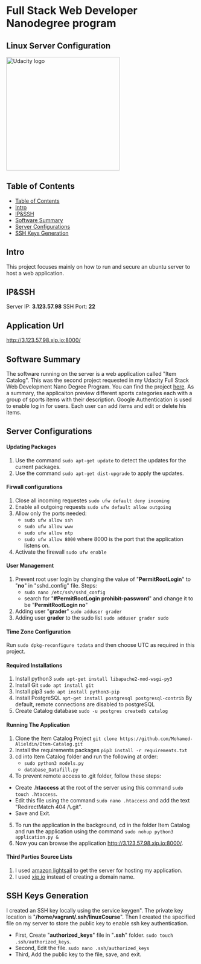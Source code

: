 # Full Stack Web Developer Nanodegree program
## Linux Server Configuration

<a href="https://www.udacity.com/">
  <img src="https://s3-us-west-1.amazonaws.com/udacity-content/rebrand/svg/logo.min.svg" width="300" alt="Udacity logo">
</a>

## Table of Contents

- [Table of Contents](#table-of-contents)
- [Intro](#intro)
- [IP&SSH](#IP&SSH)
- [Software Summary](#Software-Summary)
- [Server Configurations](#Server-Configurations)
- [SSH Keys Generation](#SSH-Keys-Generation)

## Intro

This project focuses mainly on how to run and secure an ubuntu server to host a web application.

## IP&SSH
Server IP: **3.123.57.98**
SSH Port: **22**

## Application Url

http://3.123.57.98.xip.io:8000/

## Software Summary
The software running on the server is a web application called "Item Catalog". This was the second project requested in my Udacity Full Stack Web Development Nano Degree Program.
You can find the project [here](https://github.com/Mohamed-Alieldin/Item-Catalog).
As a summary, the applicaiton preview different sports categories each with a group of sports items with their description. Google Authentication is used to enable log in for users. Each user can add items and edit or delete his items.

## Server Configurations
#### Updating Packages
1. Use the command `sudo apt-get update`  to detect the updates for the current packages.
2. Use the command `sudo apt-get dist-upgrade` to apply the updates.
#### Firwall configurations
1. Close all incoming requestes `sudo ufw default deny incoming`
2. Enable all outgoing requests `sudo ufw default allow outgoing`
3. Allow only the ports needed:
    * `sudo ufw allow ssh`
    * `sudo ufw allow www`
    * `sudo ufw allow ntp`
    * `sudo ufw allow 8000` where 8000 is the port that the application listens on.
4. Activate the firewall `sudo ufw enable`

#### User Management
1. Prevent root user login by changing the value of "**PermitRootLogin**" to "**no**" in "sshd_config" file.
Steps:
    - `sudo nano /etc/ssh/sshd_config`
    - search for "**#PermitRootLogin prohibit-password**" and change it to be "**PermitRootLogin no**"
2. Adding user "**grader**" `sudo adduser grader`
2. Adding user **grader** to the sudo list `sudo adduser grader sudo`

#### Time Zone Configuration
Run `sudo dpkg-reconfigure tzdata` and then choose UTC as required in this project.

#### Required Installations
1. Install python3 `sudo apt-get install libapache2-mod-wsgi-py3`
2. Install Git `sudo apt install git`
3. Install pip3 `sudo apt install python3-pip`
3. Install PostgreSQL `apt-get install postgresql postgresql-contrib`
By default, remote connections are disabled to postgreSQL
4. Create Catalog database `sudo -u postgres createdb catalog`

#### Running The Application
1. Clone the Item Catalog Project `git clone https://github.com/Mohamed-Alieldin/Item-Catalog.git`
2. Install the requirements packages `pip3 install -r requirements.txt`
3. cd into Item Catalog folder and run the following at order:
    * `sudo python3 models.py`
    * `database_Datafill.py`
4. To prevent remote access to .git folder, follow these steps:
  * Create **.htaccess** at the root of the server using this command `sudo touch .htaccess`.
  * Edit this file using the command `sudo nano .htaccess` and add the text "RedirectMatch 404 /\\.git".
  * Save and Exit.
5. To run the application in the background, cd in the folder Item Catalog and run the application using the command `sudo nohup python3 application.py &`
6. Now you can browse the application http://3.123.57.98.xip.io:8000/.

#### Third Parties Source Lists
1. I used [amazon lightsail](https://lightsail.aws.amazon.com) to get the server for hosting my application.
2. I used [xip.io](http://xip.io/) instead of creating a domain name.
 
## SSH Keys Generation
I created an SSH key locally using the service keygen".
The private key location is "**/home/vagrant/.ssh/linuxCourse**".
Then I created the specified file on my server to store the public key to enable ssh key authentication.
* First, Create "**authorized_keys**" file in "**.ssh**" folder. `sudo touch .ssh/authorized_keys`.
* Second, Edit the file. `sudo nano .ssh/authorized_keys`
* Third, Add the public key to the file, save, and exit.
